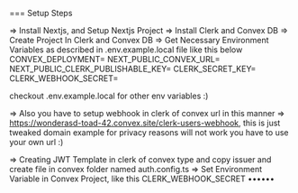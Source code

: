 === Setup Steps

=> Install Nextjs, and Setup Nextjs Project
=> Install Clerk and Convex DB
=> Create Project In Clerk and Convex DB
=> Get Necessary Environment Variables as described in .env.example.local file like this below
CONVEX_DEPLOYMENT=
NEXT_PUBLIC_CONVEX_URL=
NEXT_PUBLIC_CLERK_PUBLISHABLE_KEY=
CLERK_SECRET_KEY=
CLERK_WEBHOOK_SECRET=

checkout .env.example.local for other env variables :)

=> Also you have to setup webhook in clerk of convex url in this manner => https://wonderasd-toad-42.convex.site/clerk-users-webhook, this is just tweaked domain example for privacy reasons will not work you have to use your own url :)

=> Creating JWT Template in clerk of convex type and copy issuer and create file in convex folder named auth.config.ts
=> Set Environment Variable in Convex Project, like this CLERK_WEBHOOK_SECRET ••••••
